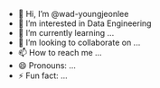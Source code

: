 - 👋 Hi, I’m @wad-youngjeonlee
- 👀 I’m interested in Data Engineering
- 🌱 I’m currently learning ...
- 💞️ I’m looking to collaborate on ...
- 📫 How to reach me ...
- 😄 Pronouns: ...
- ⚡ Fun fact: ...

<!---
wad-youngjeonlee/wad-youngjeonlee is a ✨ special ✨ repository because its `README.md` (this file) appears on your GitHub profile.
You can click the Preview link to take a look at your changes.
--->
